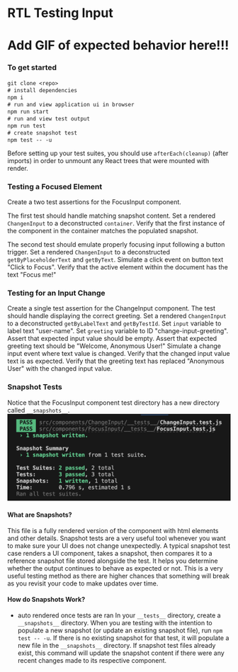 # RTL Testing Input

# Add GIF of expected behavior here!!!

### To get started
```
git clone <repo>
# install dependencies
npm i
# run and view application ui in browser
npm run start
# run and view test output 
npm run test
# create snapshot test
npm test -- -u
```

Before setting up your test suites, you should use `afterEach(cleanup)` (after imports) in order to unmount any React trees that were mounted with render.


### Testing a Focused Element
Create a two test assertions for the FocusInput component.

The first test should handle matching snapshot content. Set a rendered `ChangenInput` to a deconstructed `container`. Verify that the first instance of the component in the container matches the populated snapshot.

The second test should emulate properly focusing input following a button trigger. Set a rendered `ChangenInput` to a deconstructed `getByPlaceholderText` and `getByText`. Simulate a click event on button text "Click to Focus". Verify that the active element within the document has the text "Focus me!"


### Testing for an Input Change
Create a single test assertion for the ChangeInput component. The test should handle displaying the correct greeting. Set a rendered `ChangenInput` to a deconstructed `getByLabelText` and `getByTestId`. Set `input` variable to label text "user-name". Set `greeting` variable to ID "change-input-greeting". Assert that expected input value should be empty. Assert that expected greeting text should be "Welcome, Anonymous User!" Simulate a change input event where text value is changed. Verify that the changed input value text is as expected. Verify that the greeting text has replaced "Anonymous User" with the changed input value.


### Snapshot Tests
Notice that the FocusInput component test directory has a new directory called `__snapshots__`.
![Snapshot Creation Screenshot](./src/snapshot_creation_screenshot.png)
#### What are Snapshots?
This file is a fully rendered version of the component with html elements and other details. Snapshot tests are a very useful tool whenever you want to make sure your UI does not change unexpectedly. A typical snapshot test case renders a UI component, takes a snapshot, then compares it to a reference snapshot file stored alongside the test. It helps you determine whether the output continues to behave as expected or not. This is a very useful testing method as there are higher chances that something will break as you revisit your code to make updates over time.

#### How do Snapshots Work?
- auto rendered once tests are ran
In your `__tests__` directory, create a `__snapshots__` directory. When you are testing with the intention to populate a new snapshot (or update an existing snapshot file), run `npm test -- -u`. If there is no existing snapshot for that test, it will populate a new file in the `__snapshots__` directory. If snapshot test files already exist, this command will update the snapshot content if there were any recent changes made to its respective component.

